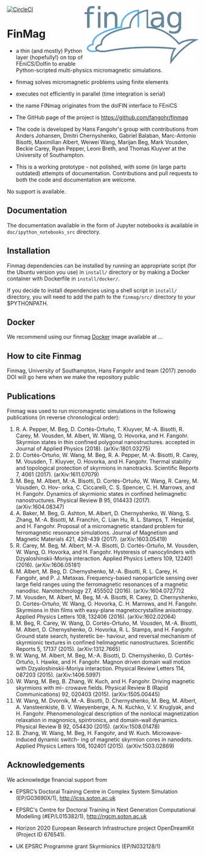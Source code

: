 [![CircleCI](https://circleci.com/gh/fangohr/finmag.svg?style=svg&circle-token=6e89ca6e2d8bb3dadd4ac9ec84bec71d91336f9c)](https://circleci.com/gh/fangohr/finmag)
<img src="logos/finmag_logo.png" width="300" align="right">

FinMag
======

- a thin (and mostly) Python layer (hopefully!) on top of
FEniCS/Dolfin to enable Python-scripted multi-physics micromagnetic
simulations.

- finmag solves micromagnetic problems using finite elements

- executes not efficiently in parallel (time integration is serial)

- the name FINmag originates from the dolFIN interface to FEniCS

- The GitHub page of the project is https://github.com/fangohr/finmag

- The code is developed by Hans Fangohr's group with contributions from
  Anders Johansen, Dmitri Chernyshenko, Gabriel Balaban, Marc-Antonio
  Bisotti, Maximilian Albert, Weiwei Wang, Marijan Beg, Mark Vousden,
  Beckie Carey, Ryan Pepper, Leoni Breth, and Thomas Kluyver at the
  University of Southampton.

- This is a working prototype - not polished, with some (in large parts
  outdated) attempts of documentation. Contributions and pull requests
  to both the code and documentation are welcome.

No support is available.


Documentation
-------------
The documentation available in the form of Jupyter notebooks is
available in `doc/ipython_notebooks_src` directory.


Installation
------------
Finmag dependencies can be installed by running an appropriate script
(for the Ubuntu version you use) in `install/` directory or by making
a Docker container with Dockerfile in `install/docker/`.

If you decide to install dependencies using a shell script in
`install/` directory, you will need to add the path to the
`finmag/src/` directory to your $PYTHONPATH.

Docker
------
We recommend using our finmag [Docker](https://www.docker.com) image available at ... 

How to cite Finmag
------------------
Finmag, University of Southampton, Hans Fangohr and team (2017)
zenodo DOI will go here when we make the repository public

Publications
------------
Finmag was used to run micromagnetic simulations in the following publications (in reverse chronological order):

1. R. A. Pepper, M. Beg, D. Cortés-Ortuño, T. Kluyver, M.-A. Bisotti, R. Carey, M. Vousden,
M. Albert, W. Wang, O. Hovorka, and H. Fangohr. Skyrmion states in thin confined polygonal
nanostructures. accepted in Journal of Applied Physics (2018). (arXiv:1801.03275)
2. D. Cortés-Ortuño, W. Wang, M. Beg, R. A. Pepper, M.-A. Bisotti, R. Carey, M. Vousden, T.
Kluyver, O. Hovorka, and H. Fangohr. Thermal stability and topological protection of skyrmions
in nanotracks. Scientific Reports 7, 4061 (2017). (arXiv:1611.07079)
3. M. Beg, M. Albert, M.-A. Bisotti, D. Cortés-Ortuño, W. Wang, R. Carey, M. Vousden, O. Hov-
orka, C. Ciccarelli, C. S. Spencer, C. H. Marrows, and H. Fangohr. Dynamics of skyrmionic states
in confined helimagnetic nanostructures. Physical Review B 95, 014433 (2017). (arXiv:1604.08347)
4. A. Baker, M. Beg, G. Ashton, M. Albert, D. Chernyshenko, W. Wang, S. Zhang, M.-A. Bisotti,
M. Franchin, C. Lian Hu, R. L. Stamps, T. Hesjedal, and H. Fangohr. Proposal of a micromagnetic
standard problem for ferromagnetic resonance simulations. Journal of Magnetism and Magnetic
Materials 421, 428-439 (2017). (arXiv:1603.05419)
5. R. Carey, M. Beg, M. Albert, M.-A. Bisotti, D. Cortés-Ortuño, M. Vousden, W. Wang, O.
Hovorka, and H. Fangohr. Hysteresis of nanocylinders with Dzyaloshinskii-Moriya interaction.
Applied Physics Letters 109, 122401 (2016). (arXiv:1606.05181)
6. M. Albert, M. Beg, D. Chernyshenko, M.-A. Bisotti, R. L. Carey, H. Fangohr, and P. J. Metaxas.
Frequency-based nanoparticle sensing over large field ranges using the ferromagnetic resonances of
a magnetic nanodisc. Nanotechnology 27, 455502 (2016). (arXiv:1604.07277)2
7. M. Vousden, M. Albert, M. Beg, M.-A. Bisotti, R. Carey, D. Chernyshenko, D. Cortés-Ortuño,
W. Wang, O. Hovorka, C. H. Marrows, and H. Fangohr. Skyrmions in thin films with easy-plane
magnetocrystalline anisotropy. Applied Physics Letters 108, 132406 (2016). (arXiv:1602.02064)
8. M. Beg, R. Carey, W. Wang, D. Cortés-Ortuño, M. Vousden, M.-A. Bisotti, M. Albert, D.
Chernyshenko, O. Hovorka, R. L. Stamps, and H. Fangohr. Ground state search, hysteretic be-
haviour, and reversal mechanism of skyrmionic textures in confined helimagnetic nanostructures.
Scientific Reports 5, 17137 (2015). (arXiv:1312.7665)
9. W. Wang, M. Albert, M. Beg, M.-A. Bisotti, D. Chernyshenko, D. Cortés-Ortuño, I. Hawke, and
H. Fangohr. Magnon driven domain wall motion with Dzyaloshinskii-Moriya interaction. Physical
Review Letters 114, 087203 (2015). (arXiv:1406.5997)
10. W. Wang, M. Beg, B. Zhang, W. Kuch, and H. Fangohr. Driving magnetic skyrmions with mi-
crowave fields. Physical Review B (Rapid Communications) 92, 020403 (2015). (arXiv:1505.00445)
11. W. Wang, M. Dvornik, M.-A. Bisotti, D. Chernyshenko, M. Beg, M. Albert, A. Vansteenkiste, B.
V. Waeyenberge, A. N. Kuchko, V. V. Kruglyak, and H. Fangohr. Phenomenological description
of the nonlocal magnetization relaxation in magnonics, spintronics, and domain-wall dynamics.
Physical Review B 92, 054430 (2015). (arXiv:1508.01478)
12. B. Zhang, W. Wang, M. Beg, H. Fangohr, and W. Kuch. Microwave-induced dynamic switch-
ing of magnetic skyrmion cores in nanodots. Applied Physics Letters 106, 102401 (2015).
(arXiv:1503.02869)

Acknowledgements
----------------

We acknowledge financial support from

- EPSRC’s Doctoral Training Centre in Complex System Simulation
  (EP/G03690X/1), http://icss.soton.ac.uk

- EPSRC's Centre for Doctoral Training in Next Generation
Computational Modelling (#EP/L015382/1), http://ngcm.soton.ac.uk

- Horizon 2020 European Research Infrastructure project OpenDreamKit
  (Project ID 676541).

- UK EPSRC Programme grant Skyrmionics (EP/N032128/1)
